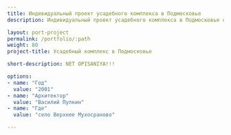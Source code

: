 ```yaml
---
title: Индивидуальный проект усадебного комплекса в Подмосковье
description: Индивидуальный проект усадебного комплекса в Подмосковье от архитектурного бюро А510. Индивидуальное проектирование на заказ.

layout: port-project
permalink: /portfolio/:path
weight: 80
project-title: Усадебный комплекс в Подмосковье

short-description: NET OPISANIYA!!!

options:
- name: "Год"
  value: "2001"
- name: "Архитектор"
  value: "Василий Пупкин"
- name: "Где"
  value: "село Верхнее Мухосраново"

---
```

